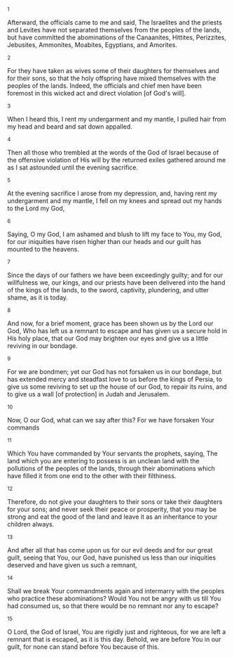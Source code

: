<sup>1</sup> 

Afterward, the officials came to me and said, The Israelites and the priests and Levites have not separated themselves from the peoples of the lands, but have committed the abominations of the Canaanites, Hittites, Perizzites, Jebusites, Ammonites, Moabites, Egyptians, and Amorites. 

<sup>2</sup> 

For they have taken as wives some of their daughters for themselves and for their sons, so that the holy offspring have mixed themselves with the peoples of the lands. Indeed, the officials and chief men have been foremost in this wicked act and direct violation [of God's will]. 

<sup>3</sup> 

When I heard this, I rent my undergarment and my mantle, I pulled hair from my head and beard and sat down appalled. 

<sup>4</sup> 

Then all those who trembled at the words of the God of Israel because of the offensive violation of His will by the returned exiles gathered around me as I sat astounded until the evening sacrifice. 

<sup>5</sup> 

At the evening sacrifice I arose from my depression, and, having rent my undergarment and my mantle, I fell on my knees and spread out my hands to the Lord my God, 

<sup>6</sup> 

Saying, O my God, I am ashamed and blush to lift my face to You, my God, for our iniquities have risen higher than our heads and our guilt has mounted to the heavens. 

<sup>7</sup> 

Since the days of our fathers we have been exceedingly guilty; and for our willfulness we, our kings, and our priests have been delivered into the hand of the kings of the lands, to the sword, captivity, plundering, and utter shame, as it is today. 

<sup>8</sup> 

And now, for a brief moment, grace has been shown us by the Lord our God, Who has left us a remnant to escape and has given us a secure hold in His holy place, that our God may brighten our eyes and give us a little reviving in our bondage. 

<sup>9</sup> 

For we are bondmen; yet our God has not forsaken us in our bondage, but has extended mercy and steadfast love to us before the kings of Persia, to give us some reviving to set up the house of our God, to repair its ruins, and to give us a wall [of protection] in Judah and Jerusalem. 

<sup>10</sup> 

Now, O our God, what can we say after this? For we have forsaken Your commands 

<sup>11</sup> 

Which You have commanded by Your servants the prophets, saying, The land which you are entering to possess is an unclean land with the pollutions of the peoples of the lands, through their abominations which have filled it from one end to the other with their filthiness. 

<sup>12</sup> 

Therefore, do not give your daughters to their sons or take their daughters for your sons; and never seek their peace or prosperity, that you may be strong and eat the good of the land and leave it as an inheritance to your children always. 

<sup>13</sup> 

And after all that has come upon us for our evil deeds and for our great guilt, seeing that You, our God, have punished us less than our iniquities deserved and have given us such a remnant, 

<sup>14</sup> 

Shall we break Your commandments again and intermarry with the peoples who practice these abominations? Would You not be angry with us till You had consumed us, so that there would be no remnant nor any to escape? 

<sup>15</sup> 

O Lord, the God of Israel, You are rigidly just and righteous, for we are left a remnant that is escaped, as it is this day. Behold, we are before You in our guilt, for none can stand before You because of this.
